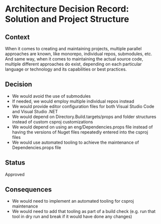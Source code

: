 <!-- Morgan Stanley makes this available to you under the Apache License, Version 2.0 (the "License"). You may obtain a copy of the License at http://www.apache.org/licenses/LICENSE-2.0. See the NOTICE file distributed with this work for additional information regarding copyright ownership. Unless required by applicable law or agreed to in writing, software distributed under the License is distributed on an "AS IS" BASIS, WITHOUT WARRANTIES OR CONDITIONS OF ANY KIND, either express or implied. See the License for the specific language governing permissions and limitations under the License. -->

# Architecture Decision Record: Solution and Project Structure

## Context

When it comes to creating and maintaining projects, multiple parallel
approaches are known, like monorepo, individual repos, submodules, etc.
And same way, when it comes to maintaining the actual source code, multiple
different approaches do exist, depending on each particular language or
technology and its capabilities or best practices.

## Decision

- We would avoid the use of submodules
- If needed, we would employ multiple individual repos instead
- We would provide editor configuration files for both Visual Studio Code and Visual Studio .NET
- We would depend on Directory.Build.targets/props and folder structures instead of custom csproj customizations
- We would depend on using an eng/Dependencies.props file instead of having the versions of Nuget files
repeatedly entered into the csproj files
- We would use automated tooling to achieve the maintenance of Dependencies.props file

## Status

Approved

## Consequences

- We would need to implement an automated tooling for csproj maintenance
- We would need to add that tooling as part of a build check (e.g. run that tool in dry run and break if it would
have done any changes)
